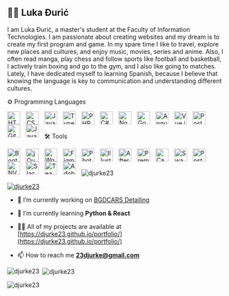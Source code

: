 ## 🧑‍💻 Luka Đurić 

I am Luka Đurić, a master's student at the Faculty of Information Technologies. I am passionate about creating websites and my dream is to create my first program and game. In my spare time I like to travel, explore new places and cultures, and enjoy music, movies, series and anime. Also, I often read manga, play chess and follow sports like football and basketball, I actively train boxing and go to the gym, and I also like going to matches. Lately, I have dedicated myself to learning Spanish, because I believe that knowing the language is key to communication and understanding different cultures.


⚙️ Programming Languages


<img align="left" alt="HTML" width="30px" style="padding-right:10px;" src="https://cdn.jsdelivr.net/gh/devicons/devicon@latest/icons/html5/html5-original-wordmark.svg" /> <img align="left" alt="CSS" width="30px" style="padding-right:10px;" src="https://cdn.jsdelivr.net/gh/devicons/devicon@latest/icons/css3/css3-original-wordmark.svg" /> <img align="left" alt="JavaScript" width="30px" style="padding-right:10px;" src="https://cdn.jsdelivr.net/gh/devicons/devicon@latest/icons/javascript/javascript-original.svg"/> <img align="left" alt="TypeScript" width="30px" style="padding-right:10px;" src="https://cdn.jsdelivr.net/gh/devicons/devicon@latest/icons/typescript/typescript-original.svg"/> <img align="left" alt="PHP" width="30px" style="padding-right:10px;" src="https://cdn.jsdelivr.net/gh/devicons/devicon@latest/icons/php/php-original.svg"/> <img align="left" alt="C#" width="30px" style="padding-right:10px;" src="https://cdn.jsdelivr.net/gh/devicons/devicon@latest/icons/csharp/csharp-original.svg"/> <img align="left" alt="Node.js" width="30px" style="padding-right:10px;" src="https://cdn.jsdelivr.net/gh/devicons/devicon@latest/icons/nodejs/nodejs-original.svg"/> <img align="left" alt="Go" width="30px" style="padding-right:10px;" src="https://cdn.jsdelivr.net/gh/devicons/devicon@latest/icons/go/go-original.svg"/> <img align="left" alt="Angular" width="30px" style="padding-right:10px;" src="https://cdn.jsdelivr.net/gh/devicons/devicon@latest/icons/angularjs/angularjs-original.svg"/> <img align="left" alt="Vue.js" width="30px" style="padding-right:10px;" src="https://cdn.jsdelivr.net/gh/devicons/devicon@latest/icons/vuejs/vuejs-original.svg"/> <img align="left" alt="PostgreSQL" width="30px" style="padding-right:10px;" src="https://cdn.jsdelivr.net/gh/devicons/devicon@latest/icons/postgresql/postgresql-original.svg"/> <img align="left" alt="Git" width="30px" style="padding-right:10px;" src="https://cdn.jsdelivr.net/gh/devicons/devicon@latest/icons/git/git-original.svg"/> <img align="left" alt="Java" width="30px" style="padding-right:10px;" src="https://cdn.jsdelivr.net/gh/devicons/devicon@latest/icons/java/java-original-wordmark.svg"/>
<br /> <br />


🛠️   Tools


<img align="left" alt="Bootstrap" width="30px" style="padding-right:10px;" src="https://cdn.jsdelivr.net/gh/devicons/devicon@latest/icons/bootstrap/bootstrap-original-wordmark.svg"/> <img align="left" alt="jQuery" width="30px" style="padding-right:10px;" src="https://cdn.jsdelivr.net/gh/devicons/devicon@latest/icons/jquery/jquery-original-wordmark.svg"/> <img align="left" alt="WordPress" width="30px" style="padding-right:10px;" src="https://cdn.jsdelivr.net/gh/devicons/devicon@latest/icons/wordpress/wordpress-original.svg"/> <img align="left" alt="Figma" width="30px" style="padding-right:10px;" src="https://cdn.jsdelivr.net/gh/devicons/devicon@latest/icons/figma/figma-original.svg"/> <img align="left" alt="Photoshop" width="30px" style="padding-right:10px;" src="https://cdn.jsdelivr.net/gh/devicons/devicon@latest/icons/photoshop/photoshop-original.svg"/> <img align="left" alt="Illustrator" width="30px" style="padding-right:10px;" src="https://cdn.jsdelivr.net/gh/devicons/devicon@latest/icons/illustrator/illustrator-plain.svg"/> <img align="left" alt="After Effects" width="30px" style="padding-right:10px;" src="https://cdn.jsdelivr.net/gh/devicons/devicon@latest/icons/aftereffects/aftereffects-original.svg"/> <img align="left" alt="Premiere Pro" width="30px" style="padding-right:10px;" src="https://cdn.jsdelivr.net/gh/devicons/devicon@latest/icons/premierepro/premierepro-plain.svg"/> <img align="left" alt="Canva" width="30px" style="padding-right:10px;" src="https://cdn.jsdelivr.net/gh/devicons/devicon@latest/icons/canva/canva-original.svg"/> <img align="left" alt="Swagger" width="30px" style="padding-right:10px;" src="https://api.iconify.design/simple-icons/swagger.svg"/> <img align="left" alt="Postman" width="30px" style="padding-right:10px;" src="https://api.iconify.design/simple-icons/postman.svg"/> <img align="left" alt="NVM" width="30px" style="padding-right:10px;" src="https://api.iconify.design/simple-icons/nodedotjs.svg"/> <img align="left" alt="Slack" width="30px" style="padding-right:10px;" src="https://api.iconify.design/simple-icons/slack.svg"/> <img align="left" alt="TeamViewer" width="30px" style="padding-right:10px;" src="https://api.iconify.design/simple-icons/teamviewer.svg"/> <img align="left" alt="Adobe XD" width="30px" style="padding-right:10px;" src="https://cdn.worldvectorlogo.com/logos/adobe-xd-2.svg"/>


<br>

<br>

<p align="left"> <img src="https://komarev.com/ghpvc/?username=djurke23&label=Profile%20views&color=0e75b6&style=flat" alt="djurke23" /> </p>

<p align="left"> <a href="https://github.com/ryo-ma/github-profile-trophy"><img src="https://github-profile-trophy.vercel.app/?username=djurke23" alt="djurke23" /></a> </p>

- 🔭 I’m currently working on [BGDCARS Detailing]([https://djurke23.github.io/bgdcarsdetailing/])

- 🌱 I’m currently learning **Python & React**

- 👨‍💻 All of my projects are available at [https://djurke23.github.io/portfolio/](https://djurke23.github.io/portfolio/)

- 📫 How to reach me **23djurke@gmail.com**



<p><img align="left" src="https://github-readme-stats.vercel.app/api/top-langs?username=djurke23&show_icons=true&locale=en&layout=compact" alt="djurke23" /></p>

<p>&nbsp;<img align="center" src="https://github-readme-stats.vercel.app/api?username=djurke23&show_icons=true&locale=en" alt="djurke23" /></p>

<p><img align="center" src="https://github-readme-streak-stats.herokuapp.com/?user=djurke23&" alt="djurke23" /></p>
